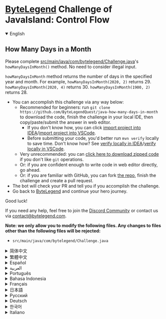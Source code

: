# [ByteLegend](https://bytelegend.com) Challenge of JavaIsland: Control Flow

<details open='true'>
<summary>English</summary>

## How Many Days in a Month

Please complete [src/main/java/com/bytelegend/Challenge.java](https://github.com/ByteLegendQuest/java-how-many-days-in-month/blob/main/src/main/java/com/bytelegend/Challenge.java)'s `howManyDaysInMonth()` method. No need to consider illegal input.

`howManyDaysInMonth` method returns the number of days in the specified year and month.
For example, `howManyDaysInMonth(2020, 2)` returns 29.
`howManyDaysInMonth(2020, 4)` returns 30.
`howManyDaysInMonth(1900, 2)` returns 28.


- You can accomplish this challenge via any way below:
  - Recommended for beginners: run `git clone https://github.com/ByteLegendQuest/java-how-many-days-in-month` to download the code,
    finish the challenge in your local IDE, then copy/paste/submit the answer in web editor.
    - If you don't know how, you can click [import project into IDEA](https://github.com/ByteLegendQuest/java-how-many-days-in-month/blob/main/docs/en/clone-and-import.md)/[import project into VSCode](https://github.com/ByteLegendQuest/java-how-many-days-in-month/blob/main/docs/en/clone-and-import-vscode.md).
    - Before submitting your code, you'd better run `mvn verify` locally to save time. Don't know how? See [verify locally in IDEA](https://github.com/ByteLegendQuest/java-how-many-days-in-month/blob/main/docs/en/run-mvn-verify-idea.md)/[verify locally in VSCode](https://github.com/ByteLegendQuest/java-how-many-days-in-month/blob/main/docs/en/run-mvn-verify-vscode.md).
  - Very unrecommended: you can [click here to download zipped code](https://codeload.github.com/ByteLegendQuest/java-how-many-days-in-month/zip/refs/heads/main) if you don't like `git` operations.
  - Or: if you are confident enough to write code in web editor directly, go ahead.
  - Or: if you are familiar with GitHub, you can fork [the repo](https://github.com/ByteLegendQuest/java-how-many-days-in-month), finish the challenge and create a pull request.
- The bot will check your PR and tell you if you accomplish the challenge.
- Go back to [ByteLegend](https://bytelegend.com) and continue your hero journey.

Good luck!

If you need any help, feel free to join the [Discord Community](https://discord.gg/35RreUUGWt) or contact us via [contact@bytelegend.com](mailto:contact@bytelegend.com).

**Note: we only allow you to modify the following files.
Any changes to files other than the following files will be rejected:**

- `src/main/java/com/bytelegend/Challenge.java`

</details>

<details>
<summary>简体中文</summary>

## 判断指定年份和月份的天数

请完成[src/main/java/com/bytelegend/Challenge.java](https://github.com/ByteLegendQuest/java-how-many-days-in-month/blob/main/src/main/java/com/bytelegend/Challenge.java)的`howManyDaysInMonth()`方法。无需考虑非法输入的情况。

`howManyDaysInMonth` 方法返回指定年和月份的天数。
例如，`howManyDaysInMonth(2020, 2)` 返回 29。
`howManyDaysInMonth(2020, 4)` 返回 30。
`howManyDaysInMonth(1900, 2)` 返回 28。


- 你可以使用以下任意一种方法完成挑战：
  - 初学者推荐：运行`git clone https://git.bytelegend.com/ByteLegendQuest/java-how-many-days-in-month`将代码下载到本地，在本地使用IDE调试完成后复制到网页编辑器里提交。
    - 如果你不知道怎么做，可以点击[导入IDEA](https://github.com/ByteLegendQuest/java-how-many-days-in-month/blob/main/docs/zh_hans/clone-and-import.md)/[导入VSCode](https://github.com/ByteLegendQuest/java-how-many-days-in-month/blob/main/docs/zh_hans/clone-and-import-vscode.md)。
    - 在提交之前，你最好先在本地运行`mvn verify`验证一下答案，以节约时间。不知道如何做？请查看[在IDEA中本地验证](https://github.com/ByteLegendQuest/java-how-many-days-in-month/blob/main/docs/zh_hans/run-mvn-verify-idea.md)/[在VSCode中本地验证](https://github.com/ByteLegendQuest/java-how-many-days-in-month/blob/main/docs/zh_hans/run-mvn-verify-vscode.md)。
  - 非常不推荐：如果你实在不喜欢`git`命令行操作，你可以[点击这里直接下载打包好的代码](https://ghcodeload.bytelegend.com/ByteLegendQuest/java-how-many-days-in-month/zip/refs/heads/main)。
  - 或者：如果你非常自信不需要下载代码到本地调试，可以使用网页编辑器直接提交。
  - 或者：如果你对GitHub非常熟悉，你可以fork[这个仓库](https://github.com/ByteLegendQuest/java-how-many-days-in-month)、完成挑战后，创建一个Pull Request。
- 机器人将会检查你的答案，告诉你你是否通过了挑战。
- 回到[字节传说](https://bytelegend.com)，然后继续你的英雄旅程。

祝你好运！

如果你需要任何帮助，欢迎加入官方玩家QQ群（在[首页](https://bytelegend.com)右下角的`联系 & 关于`菜单里可以找到入群方式）或者[Discord社区](https://discord.gg/PvmqK3hF)，或email至[contact@bytelegend.com](mailto:contact@bytelegend.com)。

**注意：我们只允许您修改以下文件，任何对其他文件的修改都会被拒绝：**

- `src/main/java/com/bytelegend/Challenge.java`

</details>

<details>
<summary>繁體中文</summary>

一個月有多少天
-------

請完成[src/main/java/com/bytelegend/Challenge.java](https://github.com/ByteLegendQuest/java-how-many-days-in-month/blob/main/src/main/java/com/bytelegend/Challenge.java)的`howManyDaysInMonth()`方法。無需考慮非法輸入。

`howManyDaysInMonth`方法返回指定年份和月份的天數。例如， `howManyDaysInMonth(2020, 2)`返回`howManyDaysInMonth(2020, 4)`返回`howManyDaysInMonth(1900, 2)`返回 28。

-   您可以通過以下任何方式完成此挑戰：
    -   推薦給初學者：運行`git clone https://github.com/ByteLegendQuest/java-how-many-days-in-month`下載代碼，在本地IDE中完成挑戰，然後復制/粘貼/提交答案網頁編輯器。
        -   如果你不知道怎麼做，你可以點擊[import project into IDEA](https://github.com/ByteLegendQuest/java-how-many-days-in-month/blob/main/docs/en/clone-and-import.md) / [import project into VSCode](https://github.com/ByteLegendQuest/java-how-many-days-in-month/blob/main/docs/en/clone-and-import-vscode.md) 。
        -   在提交代碼之前，您最好在本地運行`mvn verify`以節省時間。不知道怎麼樣？請參閱[在 IDEA](https://github.com/ByteLegendQuest/java-how-many-days-in-month/blob/main/docs/en/run-mvn-verify-idea.md) [中進行本地驗證/在 VSCode 中進行本地驗證](https://github.com/ByteLegendQuest/java-how-many-days-in-month/blob/main/docs/en/run-mvn-verify-vscode.md)。
    -   非常不推薦：如果你不喜歡`git`操作，可以[點擊這裡下載壓縮代碼](https://codeload.github.com/ByteLegendQuest/java-how-many-days-in-month/zip/refs/heads/main)。
    -   或者：如果您有足夠的信心直接在 Web 編輯器中編寫代碼，請繼續。
    -   或者：如果你熟悉 GitHub，你可以 fork[倉庫](https://github.com/ByteLegendQuest/java-how-many-days-in-month)，完成挑戰並創建一個拉取請求。
-   機器人會檢查你的 PR 並告訴你是否完成了挑戰。
-   回到[ByteLegend](https://bytelegend.com)繼續你的英雄之旅。

祝你好運！

如果您需要任何幫助，請隨時加入[Discord 社區](https://discord.gg/35RreUUGWt)或通過[contact@bytelegend.com](mailto:contact@bytelegend.com)聯繫我們。

**注意：我們只允許您修改以下文件。對以下文件以外的文件的任何更改都將被拒絕：**

-   `src/main/java/com/bytelegend/Challenge.java`
</details>

<details>
<summary>Español</summary>

cuantos dias tiene un mes
-------------------------

Complete el método `howManyDaysInMonth()` de [src/main/java/com/bytelegend/Challenge.java](https://github.com/ByteLegendQuest/java-how-many-days-in-month/blob/main/src/main/java/com/bytelegend/Challenge.java) . No hay necesidad de considerar la entrada ilegal.

El método `howManyDaysInMonth` devuelve el número de días en el año y el mes especificados. Por ejemplo, `howManyDaysInMonth(2020, 2)` devuelve 29. `howManyDaysInMonth(2020, 4)` devuelve 30. `howManyDaysInMonth(1900, 2)` devuelve 28.

-   Puede lograr este desafío de cualquier manera a continuación:
    -   Recomendado para principiantes: ejecute `git clone https://github.com/ByteLegendQuest/java-how-many-days-in-month` para descargar el código, finalice el desafío en su IDE local, luego copie/pegue/envíe la respuesta en Editor web.
        -   Si no sabe cómo hacerlo, puede hacer clic en [importar proyecto a IDEA](https://github.com/ByteLegendQuest/java-how-many-days-in-month/blob/main/docs/en/clone-and-import.md) / [importar proyecto a VSCode](https://github.com/ByteLegendQuest/java-how-many-days-in-month/blob/main/docs/en/clone-and-import-vscode.md) .
        -   Antes de enviar su código, es mejor que ejecute `mvn verify` localmente para ahorrar tiempo. ¿No sabes cómo? Ver [verificar localmente en IDEA](https://github.com/ByteLegendQuest/java-how-many-days-in-month/blob/main/docs/en/run-mvn-verify-idea.md) / [verificar localmente en VSCode](https://github.com/ByteLegendQuest/java-how-many-days-in-month/blob/main/docs/en/run-mvn-verify-vscode.md) .
    -   Muy poco recomendado: puede [hacer clic aquí para descargar el código comprimido](https://codeload.github.com/ByteLegendQuest/java-how-many-days-in-month/zip/refs/heads/main) si no le gustan las operaciones de `git` .
    -   O: si tiene la confianza suficiente para escribir código en el editor web directamente, adelante.
    -   O: si está familiarizado con GitHub, puede bifurcar [el repositorio](https://github.com/ByteLegendQuest/java-how-many-days-in-month) , finalizar el desafío y crear una solicitud de extracción.
-   El bot verificará tu PR y te dirá si logras el desafío.
-   Regrese a [ByteLegend](https://bytelegend.com) y continúe su viaje de héroe.

¡Buena suerte!

Si necesita ayuda, no dude en unirse a la [comunidad de Discord](https://discord.gg/35RreUUGWt) o contáctenos a través de [contact@bytelegend.com](mailto:contact@bytelegend.com) .

**Nota: solo le permitimos modificar los siguientes archivos. Cualquier cambio en los archivos que no sean los siguientes archivos será rechazado:**

-   `src/main/java/com/bytelegend/Challenge.java`
</details>

<details>
<summary>العربية</summary>

كم يوما في الشهر
----------------

يرجى إكمال طريقة [src / main / java / com / bytelegend / Challenge.java](https://github.com/ByteLegendQuest/java-how-many-days-in-month/blob/main/src/main/java/com/bytelegend/Challenge.java) `howManyDaysInMonth()` . لا حاجة للنظر في المدخلات غير القانونية.

تُرجع طريقة `howManyDaysInMonth` عدد الأيام في السنة والشهر المحددين. على سبيل المثال ، `howManyDaysInMonth(2020, 2)` 29. تُرجع `howManyDaysInMonth(2020, 4)` 30. تُرجع `howManyDaysInMonth(1900, 2)` 28.

-   يمكنك إنجاز هذا التحدي بأي طريقة أدناه:
    -   موصى به للمبتدئين: قم بتشغيل `git clone https://github.com/ByteLegendQuest/java-how-many-days-in-month` لتنزيل الكود ، وإنهاء التحدي في IDE المحلي الخاص بك ، ثم نسخ / لصق / إرسال الإجابة في محررشبكة.
        -   إذا كنت لا تعرف كيف يمكنك النقر فوق [استيراد مشروع إلى IDEA](https://github.com/ByteLegendQuest/java-how-many-days-in-month/blob/main/docs/en/clone-and-import.md) / [استيراد مشروع إلى VSCode](https://github.com/ByteLegendQuest/java-how-many-days-in-month/blob/main/docs/en/clone-and-import-vscode.md) .
        -   قبل إرسال التعليمات البرمجية الخاصة بك ، من الأفضل تشغيل `mvn verify` محليًا لتوفير الوقت. لا أعرف كيف؟ انظر [التحقق محليًا في IDEA](https://github.com/ByteLegendQuest/java-how-many-days-in-month/blob/main/docs/en/run-mvn-verify-idea.md) / [تحقق محليًا في VSCode](https://github.com/ByteLegendQuest/java-how-many-days-in-month/blob/main/docs/en/run-mvn-verify-vscode.md) .
    -   غير موصى به على الإطلاق: يمكنك [النقر هنا لتنزيل رمز مضغوط](https://codeload.github.com/ByteLegendQuest/java-how-many-days-in-month/zip/refs/heads/main) إذا كنت لا تحب عمليات `git` .
    -   أو: إذا كنت واثقًا بدرجة كافية من كتابة التعليمات البرمجية في محرر الويب مباشرةً ، فابدأ.
    -   أو: إذا كنت معتادًا على GitHub ، فيمكنك تفرع [الريبو](https://github.com/ByteLegendQuest/java-how-many-days-in-month) وإنهاء التحدي وإنشاء طلب سحب.
-   سيتحقق الروبوت من العلاقات العامة الخاصة بك ويخبرك إذا أنجزت التحدي.
-   ارجع إلى [ByteLegend وتابع](https://bytelegend.com) رحلة بطلك.

حظ سعيد!

إذا كنت بحاجة إلى أي مساعدة ، فلا تتردد في الانضمام إلى [مجتمع Discord](https://discord.gg/35RreUUGWt) أو الاتصال بنا عبر [contact@bytelegend.com](mailto:contact@bytelegend.com) .

**ملاحظة: نسمح لك فقط بتعديل الملفات التالية. سيتم رفض أي تغييرات يتم إجراؤها على الملفات بخلاف الملفات التالية:**

-   `src/main/java/com/bytelegend/Challenge.java`
</details>

<details>
<summary>Português</summary>

Quantos dias em um mês
----------------------

Por favor, complete o método `howManyDaysInMonth()` de [src/main/java/com/bytelegend/Challenge.java](https://github.com/ByteLegendQuest/java-how-many-days-in-month/blob/main/src/main/java/com/bytelegend/Challenge.java) . Não há necessidade de considerar a entrada ilegal.

`howManyDaysInMonth` retorna o número de dias no ano e mês especificados. Por exemplo, `howManyDaysInMonth(2020, 2)` retorna 29. `howManyDaysInMonth(2020, 4)` retorna 30. `howManyDaysInMonth(1900, 2)` retorna 28.

-   Você pode realizar esse desafio de qualquer maneira abaixo:
    -   Recomendado para iniciantes: execute `git clone https://github.com/ByteLegendQuest/java-how-many-days-in-month` para baixar o código, conclua o desafio em seu IDE local e copie/cole/envie a resposta em editor web.
        -   Se você não sabe como, você pode clicar em [importar projeto para IDEA](https://github.com/ByteLegendQuest/java-how-many-days-in-month/blob/main/docs/en/clone-and-import.md) / [importar projeto para VSCode](https://github.com/ByteLegendQuest/java-how-many-days-in-month/blob/main/docs/en/clone-and-import-vscode.md) .
        -   Antes de enviar seu código, é melhor você executar `mvn verify` localmente para economizar tempo. Não sei como? Consulte [verificar localmente em IDEA](https://github.com/ByteLegendQuest/java-how-many-days-in-month/blob/main/docs/en/run-mvn-verify-idea.md) / [verificar localmente em VSCode](https://github.com/ByteLegendQuest/java-how-many-days-in-month/blob/main/docs/en/run-mvn-verify-vscode.md) .
    -   Muito não recomendado: você pode [clicar aqui para baixar o código zipado](https://codeload.github.com/ByteLegendQuest/java-how-many-days-in-month/zip/refs/heads/main) se não gostar das operações do `git` .
    -   Ou: se você estiver confiante o suficiente para escrever código diretamente no editor web, vá em frente.
    -   Ou: se você estiver familiarizado com o GitHub, você pode bifurcar [o repo](https://github.com/ByteLegendQuest/java-how-many-days-in-month) , finalizar o desafio e criar um pull request.
-   O bot verificará seu PR e informará se você cumpriu o desafio.
-   Volte para [ByteLegend](https://bytelegend.com) e continue sua jornada de herói.

Boa sorte!

Se precisar de ajuda, sinta-se à vontade para se juntar à [Comunidade Discord](https://discord.gg/35RreUUGWt) ou entre em contato conosco via [contact@bytelegend.com](mailto:contact@bytelegend.com) .

**Nota: só permitimos que você modifique os seguintes arquivos. Quaisquer alterações em arquivos que não sejam os arquivos a seguir serão rejeitadas:**

-   `src/main/java/com/bytelegend/Challenge.java`
</details>

<details>
<summary>Bahasa Indonesia</summary>

Berapa Hari dalam Sebulan
-------------------------

Harap lengkapi metode `howManyDaysInMonth()` [src/main/java/com/bytelegend/Challenge.java](https://github.com/ByteLegendQuest/java-how-many-days-in-month/blob/main/src/main/java/com/bytelegend/Challenge.java) . Tidak perlu mempertimbangkan input ilegal.

metode `howManyDaysInMonth` mengembalikan jumlah hari dalam tahun dan bulan yang ditentukan. Misalnya, `howManyDaysInMonth(2020, 2)` mengembalikan 29. `howManyDaysInMonth(2020, 4)` mengembalikan 30. `howManyDaysInMonth(1900, 2)` mengembalikan 28.

-   Anda dapat menyelesaikan tantangan ini melalui cara apa pun di bawah ini:
    -   Direkomendasikan untuk pemula: jalankan `git clone https://github.com/ByteLegendQuest/java-how-many-days-in-month` untuk mengunduh kode, selesaikan tantangan di IDE lokal Anda, lalu salin/tempel/kirim jawabannya di editor web.
        -   Jika Anda tidak tahu caranya, Anda bisa mengklik [import project into IDEA](https://github.com/ByteLegendQuest/java-how-many-days-in-month/blob/main/docs/en/clone-and-import.md) / [import project into VSCode](https://github.com/ByteLegendQuest/java-how-many-days-in-month/blob/main/docs/en/clone-and-import-vscode.md) .
        -   Sebelum mengirimkan kode Anda, Anda sebaiknya menjalankan `mvn verify` secara lokal untuk menghemat waktu. Tidak tahu bagaimana? Lihat [verifikasi secara lokal di IDEA](https://github.com/ByteLegendQuest/java-how-many-days-in-month/blob/main/docs/en/run-mvn-verify-idea.md) / [verifikasi secara lokal di VSCode](https://github.com/ByteLegendQuest/java-how-many-days-in-month/blob/main/docs/en/run-mvn-verify-vscode.md) .
    -   Sangat tidak direkomendasikan: Anda dapat [mengklik di sini untuk mengunduh kode zip](https://codeload.github.com/ByteLegendQuest/java-how-many-days-in-month/zip/refs/heads/main) jika Anda tidak menyukai operasi `git` .
    -   Atau: jika Anda cukup percaya diri untuk menulis kode di editor web secara langsung, silakan.
    -   Atau: jika Anda terbiasa dengan GitHub, Anda dapat melakukan fork [repo](https://github.com/ByteLegendQuest/java-how-many-days-in-month) , menyelesaikan tantangan, dan membuat permintaan tarik.
-   Bot akan memeriksa PR Anda dan memberi tahu Anda jika Anda menyelesaikan tantangan.
-   Kembali ke [ByteLegend](https://bytelegend.com) dan lanjutkan perjalanan pahlawan Anda.

Semoga beruntung!

Jika Anda memerlukan bantuan, jangan ragu untuk bergabung dengan [Komunitas Discord](https://discord.gg/35RreUUGWt) atau hubungi kami melalui [contact@bytelegend.com](mailto:contact@bytelegend.com) .

**Catatan: kami hanya mengizinkan Anda untuk mengubah file berikut. Setiap perubahan pada file selain file berikut akan ditolak:**

-   `src/main/java/com/bytelegend/Challenge.java`
</details>

<details>
<summary>Français</summary>

Combien de jours dans un mois
-----------------------------

Veuillez compléter la méthode `howManyDaysInMonth()` de [src/main/java/com/bytelegend/Challenge.java](https://github.com/ByteLegendQuest/java-how-many-days-in-month/blob/main/src/main/java/com/bytelegend/Challenge.java) . Pas besoin de considérer les entrées illégales.

La méthode `howManyDaysInMonth` renvoie le nombre de jours dans l'année et le mois spécifiés. Par exemple, `howManyDaysInMonth(2020, 2)` renvoie 29. `howManyDaysInMonth(2020, 4)` renvoie 30. `howManyDaysInMonth(1900, 2)` renvoie 28.

-   Vous pouvez accomplir ce défi de n'importe quelle manière ci-dessous:
    -   Recommandé pour les débutants : exécutez `git clone https://github.com/ByteLegendQuest/java-how-many-days-in-month` pour télécharger le code, terminez le défi dans votre IDE local, puis copiez/collez/soumettez la réponse dans éditeur web.
        -   Si vous ne savez pas comment, vous pouvez cliquer sur [importer le projet dans IDEA](https://github.com/ByteLegendQuest/java-how-many-days-in-month/blob/main/docs/en/clone-and-import.md) / [importer le projet dans VSCode](https://github.com/ByteLegendQuest/java-how-many-days-in-month/blob/main/docs/en/clone-and-import-vscode.md) .
        -   Avant de soumettre votre code, vous feriez mieux d'exécuter `mvn verify` localement pour gagner du temps. Vous ne savez pas comment ? Voir [vérifier localement dans IDEA](https://github.com/ByteLegendQuest/java-how-many-days-in-month/blob/main/docs/en/run-mvn-verify-idea.md) / [vérifier localement dans VSCode](https://github.com/ByteLegendQuest/java-how-many-days-in-month/blob/main/docs/en/run-mvn-verify-vscode.md) .
    -   Très déconseillé : vous pouvez [cliquer ici pour télécharger le code compressé](https://codeload.github.com/ByteLegendQuest/java-how-many-days-in-month/zip/refs/heads/main) si vous n'aimez pas les opérations `git` .
    -   Ou : si vous êtes suffisamment confiant pour écrire du code directement dans l'éditeur Web, continuez.
    -   Ou : si vous êtes familier avec GitHub, vous pouvez forker [le dépôt](https://github.com/ByteLegendQuest/java-how-many-days-in-month) , terminer le défi et créer une demande d'extraction.
-   Le bot vérifiera votre PR et vous dira si vous accomplissez le défi.
-   Retournez à [ByteLegend](https://bytelegend.com) et continuez votre voyage de héros.

Bonne chance!

Si vous avez besoin d'aide, n'hésitez pas à rejoindre la [communauté Discord](https://discord.gg/35RreUUGWt) ou à nous contacter via [contact@bytelegend.com](mailto:contact@bytelegend.com) .

**Remarque : nous vous autorisons uniquement à modifier les fichiers suivants. Toute modification de fichiers autres que les fichiers suivants sera rejetée :**

-   `src/main/java/com/bytelegend/Challenge.java`
</details>

<details>
<summary>日本語</summary>

月に何日
----

[src / main / java / com / bytelegend / Challenge.java](https://github.com/ByteLegendQuest/java-how-many-days-in-month/blob/main/src/main/java/com/bytelegend/Challenge.java)の`howManyDaysInMonth()`メソッドを完了してください。違法な入力を考慮する必要はありません。

`howManyDaysInMonth`メソッドは、指定された年と月の日数を返します。たとえば、 `howManyDaysInMonth(2020, 2)`は29を返します`howManyDaysInMonth(2020, 4)`は30を返します`howManyDaysInMonth(1900, 2)`は28を返します。

-   この課題は、以下のいずれかの方法で達成できます。
    -   初心者に推奨： `git clone https://github.com/ByteLegendQuest/java-how-many-days-in-month`を実行してコードをダウンロードし、ローカルIDEでチャレンジを完了してから、で回答をコピー/貼り付け/送信します。 Webエディター。
        -   方法がわからない場合は、\[ [プロジェクトをIDEAにインポート](https://github.com/ByteLegendQuest/java-how-many-days-in-month/blob/main/docs/en/clone-and-import.md)\]/\[ [プロジェクトをVSCodeにインポート](https://github.com/ByteLegendQuest/java-how-many-days-in-month/blob/main/docs/en/clone-and-import-vscode.md)\]をクリックできます。
        -   コードを送信する前に、時間を節約するためにローカルで`mvn verify`実行することをお勧めします。方法がわかりませんか？ [IDEAでローカルに](https://github.com/ByteLegendQuest/java-how-many-days-in-month/blob/main/docs/en/run-mvn-verify-idea.md)[検証する/VSCodeでローカルに](https://github.com/ByteLegendQuest/java-how-many-days-in-month/blob/main/docs/en/run-mvn-verify-vscode.md)検証するを参照してください。
    -   非常に推奨されていません`git`操作が気に入らない場合は、 [ここをクリックしてzipコードをダウンロード](https://codeload.github.com/ByteLegendQuest/java-how-many-days-in-month/zip/refs/heads/main)できます。
    -   または：Webエディターで直接コードを記述できる自信がある場合は、先に進んでください。
    -   または：GitHubに精通している場合は[、リポジトリ](https://github.com/ByteLegendQuest/java-how-many-days-in-month)をフォークしてチャレンジを終了し、プルリクエストを作成できます。
-   ボットはPRをチェックし、チャレンジを達成したかどうかを通知します。
-   [ByteLegend](https://bytelegend.com)に戻り、ヒーローの旅を続けてください。

幸運を！

ヘルプが必要な場合は、 [Discordコミュニティ](https://discord.gg/35RreUUGWt)に参加するか、contact [@bytelegend.com](mailto:contact@bytelegend.com)からお問い合わせください。

**注：変更できるのは次のファイルのみです。次のファイル以外のファイルへの変更は拒否されます。**

-   `src/main/java/com/bytelegend/Challenge.java`
</details>

<details>
<summary>Русский</summary>

Сколько дней в месяце
---------------------

Пожалуйста, заполните метод [src/main/java/com/bytelegend/Challenge.java](https://github.com/ByteLegendQuest/java-how-many-days-in-month/blob/main/src/main/java/com/bytelegend/Challenge.java) `howManyDaysInMonth()` . Нет необходимости рассматривать незаконный ввод.

Метод `howManyDaysInMonth` возвращает количество дней в указанном году и месяце. Например, `howManyDaysInMonth(2020, 2)` `howManyDaysInMonth(2020, 4)` `howManyDaysInMonth(1900, 2)` .

-   Вы можете выполнить эту задачу любым способом, указанным ниже:
    -   Рекомендуется для начинающих: запустите `git clone https://github.com/ByteLegendQuest/java-how-many-days-in-month` , чтобы загрузить код, выполните задание в локальной среде IDE, затем скопируйте/вставьте/отправьте ответ в веб-редактор.
        -   Если вы не знаете как, вы можете нажать [импортировать проект в IDEA](https://github.com/ByteLegendQuest/java-how-many-days-in-month/blob/main/docs/en/clone-and-import.md) / [импортировать проект в VSCode](https://github.com/ByteLegendQuest/java-how-many-days-in-month/blob/main/docs/en/clone-and-import-vscode.md) .
        -   Перед отправкой кода вам лучше запустить `mvn verify` локально, чтобы сэкономить время. Не знаете как? См. « [Проверить локально в IDEA](https://github.com/ByteLegendQuest/java-how-many-days-in-month/blob/main/docs/en/run-mvn-verify-idea.md) / [проверить локально в VSCode»](https://github.com/ByteLegendQuest/java-how-many-days-in-month/blob/main/docs/en/run-mvn-verify-vscode.md) .
    -   Крайне не рекомендуется: вы можете [нажать здесь, чтобы загрузить заархивированный код](https://codeload.github.com/ByteLegendQuest/java-how-many-days-in-month/zip/refs/heads/main) , если вам не нравятся операции `git` .
    -   Или: если вы достаточно уверены, чтобы писать код напрямую в веб-редакторе, вперед.
    -   Или: если вы знакомы с GitHub, вы можете разветвить [репозиторий](https://github.com/ByteLegendQuest/java-how-many-days-in-month) , выполнить задание и создать запрос на включение.
-   Бот проверит ваш PR и сообщит, выполнили ли вы задание.
-   Вернитесь в [ByteLegend](https://bytelegend.com) и продолжайте свое героическое путешествие.

Удачи!

Если вам нужна помощь, присоединяйтесь к [сообществу Discord](https://discord.gg/35RreUUGWt) или свяжитесь с нами по [адресу contact@bytelegend.com](mailto:contact@bytelegend.com) .

**Примечание: мы разрешаем вам изменять только следующие файлы. Любые изменения в файлах, кроме следующих файлов, будут отклонены:**

-   `src/main/java/com/bytelegend/Challenge.java`
</details>

<details>
<summary>Deutsch</summary>

Wie viele Tage im Monat
-----------------------

Bitte vervollständigen Sie die Methode `howManyDaysInMonth()` [von src/main/java/com/bytelegend/Challenge.java](https://github.com/ByteLegendQuest/java-how-many-days-in-month/blob/main/src/main/java/com/bytelegend/Challenge.java) . Unzulässige Eingaben müssen nicht berücksichtigt werden.

Die Methode `howManyDaysInMonth` gibt die Anzahl der Tage im angegebenen Jahr und Monat zurück. Beispiel: `howManyDaysInMonth(2020, 2)` gibt 29 zurück. `howManyDaysInMonth(2020, 4)` gibt 30 zurück. `howManyDaysInMonth(1900, 2)` gibt 28 zurück.

-   Sie können diese Herausforderung auf eine der folgenden Arten meistern:
    -   Empfohlen für Anfänger: Führen Sie `git clone https://github.com/ByteLegendQuest/java-how-many-days-in-month` aus, um den Code herunterzuladen, beenden Sie die Herausforderung in Ihrer lokalen IDE und kopieren/fügen/senden Sie dann die Antwort ein Web-Editor.
        -   Wenn Sie nicht wissen wie, können Sie auf [Projekt in IDEA](https://github.com/ByteLegendQuest/java-how-many-days-in-month/blob/main/docs/en/clone-and-import.md) [importieren / Projekt in VSCode importieren klicken](https://github.com/ByteLegendQuest/java-how-many-days-in-month/blob/main/docs/en/clone-and-import-vscode.md) .
        -   Bevor Sie Ihren Code einreichen, sollten Sie `mvn verify` besser lokal ausführen, um Zeit zu sparen. Sie wissen nicht wie? Siehe [Lokal verifizieren in IDEA](https://github.com/ByteLegendQuest/java-how-many-days-in-month/blob/main/docs/en/run-mvn-verify-idea.md) / [Lokal verifizieren in VSCode](https://github.com/ByteLegendQuest/java-how-many-days-in-month/blob/main/docs/en/run-mvn-verify-vscode.md) .
    -   Sehr nicht zu empfehlen: Sie können [hier klicken, um den gezippten Code herunterzuladen,](https://codeload.github.com/ByteLegendQuest/java-how-many-days-in-month/zip/refs/heads/main) wenn Sie `git` -Operationen nicht mögen.
    -   Oder: Wenn Sie sicher genug sind, Code direkt im Web-Editor zu schreiben, fahren Sie fort.
    -   Oder: Wenn Sie sich mit GitHub auskennen, können Sie [das Repo forken](https://github.com/ByteLegendQuest/java-how-many-days-in-month) , die Challenge beenden und einen Pull-Request erstellen.
-   Der Bot überprüft Ihre PR und teilt Ihnen mit, ob Sie die Herausforderung meistern.
-   Gehen Sie zurück zu [ByteLegend](https://bytelegend.com) und setzen Sie Ihre Heldenreise fort.

Viel Glück!

Wenn Sie Hilfe benötigen, können Sie sich gerne der [Discord Community](https://discord.gg/35RreUUGWt) anschließen oder uns über [contact@bytelegend.com kontaktieren](mailto:contact@bytelegend.com) .

**Hinweis: Wir erlauben Ihnen nur, die folgenden Dateien zu ändern. Alle Änderungen an anderen Dateien als den folgenden Dateien werden abgelehnt:**

-   `src/main/java/com/bytelegend/Challenge.java`
</details>

<details>
<summary>한국어</summary>

한 달에 몇 일
--------

[src/main/java/com/bytelegend/Challenge.java](https://github.com/ByteLegendQuest/java-how-many-days-in-month/blob/main/src/main/java/com/bytelegend/Challenge.java) 의 `howManyDaysInMonth()` 메소드를 완성해주세요. 불법 입력을 고려할 필요가 없습니다.

`howManyDaysInMonth` 메서드는 지정된 연도 및 월의 일 수를 반환합니다. 예를 들어, `howManyDaysInMonth(2020, 2)` 는 29를 반환합니다. `howManyDaysInMonth(2020, 4)` 는 30을 반환합니다. `howManyDaysInMonth(1900, 2)` 는 28을 반환합니다.

-   아래 방법을 통해 이 챌린지를 완료할 수 있습니다.
    -   초보자를 위한 권장 사항: `git clone https://github.com/ByteLegendQuest/java-how-many-days-in-month` 를 실행하여 코드를 다운로드하고 로컬 IDE에서 챌린지를 완료한 다음 복사/붙여넣기/제출 웹 에디터.
        -   방법을 모르는 경우 [프로젝트를 IDEA로](https://github.com/ByteLegendQuest/java-how-many-days-in-month/blob/main/docs/en/clone-and-import.md) [가져오기 / 프로젝트를 VSCode로 가져](https://github.com/ByteLegendQuest/java-how-many-days-in-month/blob/main/docs/en/clone-and-import-vscode.md) 오기를 클릭할 수 있습니다.
        -   코드를 제출하기 전에 시간을 절약하기 위해 로컬에서 `mvn verify` 를 실행하는 것이 좋습니다. 방법을 모르십니까? [IDEA에서 로컬로](https://github.com/ByteLegendQuest/java-how-many-days-in-month/blob/main/docs/en/run-mvn-verify-idea.md) [확인/VSCode에서 로컬로](https://github.com/ByteLegendQuest/java-how-many-days-in-month/blob/main/docs/en/run-mvn-verify-vscode.md) 확인을 참조하세요.
    -   매우 권장하지 않음: `git` 작업이 마음에 들지 않으면 [여기를 클릭하여 압축 코드를 다운로드](https://codeload.github.com/ByteLegendQuest/java-how-many-days-in-month/zip/refs/heads/main) 할 수 있습니다.
    -   또는 웹 편집기에서 직접 코드를 작성할 만큼 자신이 있다면 계속 진행하십시오.
    -   또는 GitHub에 익숙하다면 리포지토리를 분기 [하고](https://github.com/ByteLegendQuest/java-how-many-days-in-month) 챌린지를 완료하고 풀 요청을 생성할 수 있습니다.
-   봇은 PR을 확인하고 도전 과제를 달성했는지 알려줍니다.
-   [ByteLegend](https://bytelegend.com) 로 돌아가 영웅 여정을 계속하세요.

행운을 빕니다!

도움이 필요하면 언제든지 [Discord 커뮤니티](https://discord.gg/35RreUUGWt) 에 가입하거나 [contact@bytelegend.com](mailto:contact@bytelegend.com) 을 통해 문의하세요.

**참고: 다음 파일만 수정할 수 있습니다. 다음 파일 이외의 파일에 대한 변경 사항은 거부됩니다.**

-   `src/main/java/com/bytelegend/Challenge.java`
</details>

<details>
<summary>Italiano</summary>

Quanti giorni in un mese
------------------------

Si prega di completare il metodo `howManyDaysInMonth()` di [src/main/java/com/bytelegend/Challenge.java](https://github.com/ByteLegendQuest/java-how-many-days-in-month/blob/main/src/main/java/com/bytelegend/Challenge.java) . Non c'è bisogno di considerare input illegali.

`howManyDaysInMonth` restituisce il numero di giorni nell'anno e nel mese specificati. Ad esempio, `howManyDaysInMonth(2020, 2)` restituisce 29. `howManyDaysInMonth(2020, 4)` restituisce 30. `howManyDaysInMonth(1900, 2)` restituisce 28.

-   Puoi portare a termine questa sfida in qualsiasi modo di seguito:
    -   Consigliato per i principianti: esegui `git clone https://github.com/ByteLegendQuest/java-how-many-days-in-month` per scaricare il codice, completa la sfida nel tuo IDE locale, quindi copia/incolla/invia la risposta in editore web.
        -   Se non sai come fare, puoi fare clic su [importa progetto in IDEA](https://github.com/ByteLegendQuest/java-how-many-days-in-month/blob/main/docs/en/clone-and-import.md) / [importa progetto in VSCode](https://github.com/ByteLegendQuest/java-how-many-days-in-month/blob/main/docs/en/clone-and-import-vscode.md) .
        -   Prima di inviare il codice, è meglio eseguire `mvn verify` in locale per risparmiare tempo. Non sai come? Vedere [verifica in locale in IDEA](https://github.com/ByteLegendQuest/java-how-many-days-in-month/blob/main/docs/en/run-mvn-verify-idea.md) / [verifica in locale in VSCode](https://github.com/ByteLegendQuest/java-how-many-days-in-month/blob/main/docs/en/run-mvn-verify-vscode.md) .
    -   Molto sconsigliato: puoi fare [clic qui per scaricare il codice zippato](https://codeload.github.com/ByteLegendQuest/java-how-many-days-in-month/zip/refs/heads/main) se non ti piacciono le operazioni `git` .
    -   Oppure: se sei abbastanza sicuro da scrivere il codice direttamente nell'editor web, vai avanti.
    -   Oppure: se hai familiarità con GitHub, puoi eseguire il fork [del repository](https://github.com/ByteLegendQuest/java-how-many-days-in-month) , completare la sfida e creare una richiesta pull.
-   Il bot controllerà il tuo PR e ti dirà se hai superato la sfida.
-   Torna a [ByteLegend](https://bytelegend.com) e continua il tuo viaggio da eroe.

Buona fortuna!

Se hai bisogno di aiuto, non esitare a unirti alla [community di Discord](https://discord.gg/35RreUUGWt) o contattaci tramite [contact@bytelegend.com](mailto:contact@bytelegend.com) .

**Nota: ti permettiamo solo di modificare i seguenti file. Eventuali modifiche ai file diversi dai seguenti file verranno rifiutate:**

-   `src/main/java/com/bytelegend/Challenge.java`
</details>
